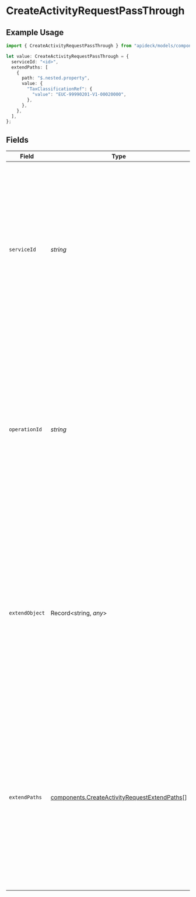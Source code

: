 # CreateActivityRequestPassThrough

## Example Usage

```typescript
import { CreateActivityRequestPassThrough } from "apideck/models/components";

let value: CreateActivityRequestPassThrough = {
  serviceId: "<id>",
  extendPaths: [
    {
      path: "$.nested.property",
      value: {
        "TaxClassificationRef": {
          "value": "EUC-99990201-V1-00020000",
        },
      },
    },
  ],
};
```

## Fields

| Field                                                                                                                                                                                                                                                                                                                         | Type                                                                                                                                                                                                                                                                                                                          | Required                                                                                                                                                                                                                                                                                                                      | Description                                                                                                                                                                                                                                                                                                                   |
| ----------------------------------------------------------------------------------------------------------------------------------------------------------------------------------------------------------------------------------------------------------------------------------------------------------------------------- | ----------------------------------------------------------------------------------------------------------------------------------------------------------------------------------------------------------------------------------------------------------------------------------------------------------------------------- | ----------------------------------------------------------------------------------------------------------------------------------------------------------------------------------------------------------------------------------------------------------------------------------------------------------------------------- | ----------------------------------------------------------------------------------------------------------------------------------------------------------------------------------------------------------------------------------------------------------------------------------------------------------------------------- |
| `serviceId`                                                                                                                                                                                                                                                                                                                   | *string*                                                                                                                                                                                                                                                                                                                      | :heavy_check_mark:                                                                                                                                                                                                                                                                                                            | The `service_id` is a mandatory string that identifies the specific service to which the `pass_through` data should be applied. This ensures that the custom data is directed to the correct service, especially in environments with multiple integrations. It must match the service identifier used within the CRM system. |
| `operationId`                                                                                                                                                                                                                                                                                                                 | *string*                                                                                                                                                                                                                                                                                                                      | :heavy_minus_sign:                                                                                                                                                                                                                                                                                                            | The `operation_id` is an optional string that specifies a particular workflow operation for applying the `pass_through` data. This is particularly useful for Unify calls that involve multiple downstream requests, allowing for precise targeting of the custom data to specific operations within a service.               |
| `extendObject`                                                                                                                                                                                                                                                                                                                | Record<string, *any*>                                                                                                                                                                                                                                                                                                         | :heavy_minus_sign:                                                                                                                                                                                                                                                                                                            | The `extend_object` is an optional object that allows for direct extension by including any additional properties needed for the request. This flexibility enables developers to add custom fields or data structures that are not predefined, facilitating more complex integrations and customizations.                     |
| `extendPaths`                                                                                                                                                                                                                                                                                                                 | [components.CreateActivityRequestExtendPaths](../../models/components/createactivityrequestextendpaths.md)[]                                                                                                                                                                                                                  | :heavy_minus_sign:                                                                                                                                                                                                                                                                                                            | The `extend_paths` is an optional array of objects designed for structured data modifications using paths. This feature allows developers to specify precise modifications to the data structure, enabling detailed customization and extension of the request to meet specific service requirements.                         |